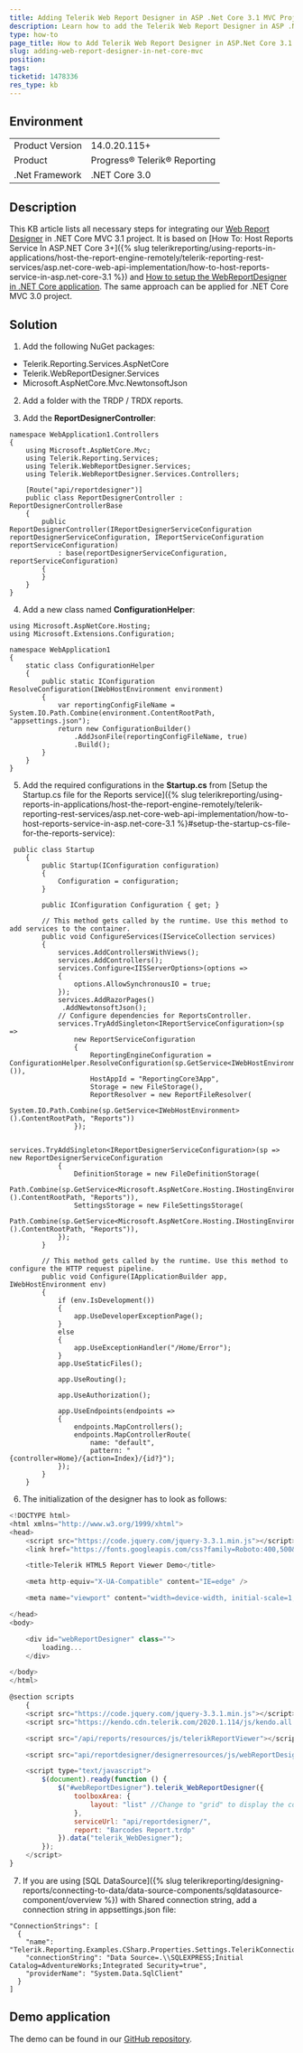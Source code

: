```yaml
---
title: Adding Telerik Web Report Designer in ASP .Net Core 3.1 MVC Project
description: Learn how to add the Telerik Web Report Designer in ASP .Net Core 3.1 MVC project.
type: how-to
page_title: How to Add Telerik Web Report Designer in ASP.Net Core 3.1 MVC Project
slug: adding-web-report-designer-in-net-core-mvc
position: 
tags: 
ticketid: 1478336
res_type: kb
---
```


## Environment
<table>
	<tbody>
		<tr>
			<td>Product Version</td>
			<td>14.0.20.115+</td>
		</tr>
		<tr>
			<td>Product</td>
			<td>Progress® Telerik® Reporting</td>
		</tr>
		<tr>
			<td>.Net Framework</td>
			<td>.NET Core 3.0</td>
		</tr>
	</tbody>
</table>


## Description
This KB article lists all necessary steps for integrating our [Web Report Designer](../web-report-designer) in .NET Core MVC 3.1 project. 
It is based on [How To: Host Reports Service In ASP.NET Core 3+]({% slug telerikreporting/using-reports-in-applications/host-the-report-engine-remotely/telerik-reporting-rest-services/asp.net-core-web-api-implementation/how-to-host-reports-service-in-asp.net-core-3.1 %})
and [How to setup the WebReportDesigner in .NET Core application](../web-report-designer-setup-in-net-core).
The same approach can be applied for .NET Core MVC 3.0 project.
 

## Solution
1. Add the following NuGet packages:
- Telerik.Reporting.Services.AspNetCore
- Telerik.WebReportDesigner.Services
- Microsoft.AspNetCore.Mvc.NewtonsoftJson

2. Add a folder with the TRDP / TRDX reports.

3. Add the **ReportDesignerController**:
```CSharp
namespace WebApplication1.Controllers
{
    using Microsoft.AspNetCore.Mvc;
    using Telerik.Reporting.Services;
    using Telerik.WebReportDesigner.Services;
    using Telerik.WebReportDesigner.Services.Controllers;

    [Route("api/reportdesigner")]
    public class ReportDesignerController : ReportDesignerControllerBase
    {
        public ReportDesignerController(IReportDesignerServiceConfiguration reportDesignerServiceConfiguration, IReportServiceConfiguration reportServiceConfiguration)
            : base(reportDesignerServiceConfiguration, reportServiceConfiguration)
        {
        }
    }
}
```

4. Add a new class named **ConfigurationHelper**:
```CSharp
using Microsoft.AspNetCore.Hosting;
using Microsoft.Extensions.Configuration;

namespace WebApplication1
{
    static class ConfigurationHelper
    {
        public static IConfiguration ResolveConfiguration(IWebHostEnvironment environment)
        {
            var reportingConfigFileName = System.IO.Path.Combine(environment.ContentRootPath, "appsettings.json");
            return new ConfigurationBuilder()
                .AddJsonFile(reportingConfigFileName, true)
                .Build();
        }
    }
}
```

5. Add the required configurations in the **Startup.cs** from [Setup the Startup.cs file for the Reports service]({% slug telerikreporting/using-reports-in-applications/host-the-report-engine-remotely/telerik-reporting-rest-services/asp.net-core-web-api-implementation/how-to-host-reports-service-in-asp.net-core-3.1 %}#setup-the-startup-cs-file-for-the-reports-service):
```CSharp
 public class Startup
    {
        public Startup(IConfiguration configuration)
        {
            Configuration = configuration;
        }

        public IConfiguration Configuration { get; }

        // This method gets called by the runtime. Use this method to add services to the container.
        public void ConfigureServices(IServiceCollection services)
        {
            services.AddControllersWithViews();
            services.AddControllers();
            services.Configure<IISServerOptions>(options =>
            {
                options.AllowSynchronousIO = true;
            });
            services.AddRazorPages()
             .AddNewtonsoftJson();
            // Configure dependencies for ReportsController.
            services.TryAddSingleton<IReportServiceConfiguration>(sp =>
                new ReportServiceConfiguration
                {
                    ReportingEngineConfiguration = ConfigurationHelper.ResolveConfiguration(sp.GetService<IWebHostEnvironment>()),
                    HostAppId = "ReportingCore3App",
                    Storage = new FileStorage(),
                    ReportResolver = new ReportFileResolver(
                        System.IO.Path.Combine(sp.GetService<IWebHostEnvironment>().ContentRootPath, "Reports"))
                });

              services.TryAddSingleton<IReportDesignerServiceConfiguration>(sp => new ReportDesignerServiceConfiguration
            {
                DefinitionStorage = new FileDefinitionStorage(
                    Path.Combine(sp.GetService<Microsoft.AspNetCore.Hosting.IHostingEnvironment>().ContentRootPath, "Reports")),
                SettingsStorage = new FileSettingsStorage(
                    Path.Combine(sp.GetService<Microsoft.AspNetCore.Hosting.IHostingEnvironment>().ContentRootPath, "Reports")),
            });
        }

        // This method gets called by the runtime. Use this method to configure the HTTP request pipeline.
        public void Configure(IApplicationBuilder app, IWebHostEnvironment env)
        {
            if (env.IsDevelopment())
            {
                app.UseDeveloperExceptionPage();
            }
            else
            {
                app.UseExceptionHandler("/Home/Error");
            }
            app.UseStaticFiles();

            app.UseRouting();

            app.UseAuthorization();

            app.UseEndpoints(endpoints =>
            {
                endpoints.MapControllers();
                endpoints.MapControllerRoute(
                    name: "default",
                    pattern: "{controller=Home}/{action=Index}/{id?}");
            });
        }
    }
```

6. The initialization of the designer has to look as follows:
```Javascript
<!DOCTYPE html>
<html xmlns="http://www.w3.org/1999/xhtml">
<head>
    <script src="https://code.jquery.com/jquery-3.3.1.min.js"></script>
    <link href="https://fonts.googleapis.com/css?family=Roboto:400,500&display=swap" rel="stylesheet">

    <title>Telerik HTML5 Report Viewer Demo</title>

    <meta http-equiv="X-UA-Compatible" content="IE=edge" />

    <meta name="viewport" content="width=device-width, initial-scale=1, maximum-scale=1" />

</head>
<body>

    <div id="webReportDesigner" class="">
        loading...
    </div>

</body>
</html>

@section scripts
    {
    <script src="https://code.jquery.com/jquery-3.3.1.min.js"></script>
    <script src="https://kendo.cdn.telerik.com/2020.1.114/js/kendo.all.min.js"></script>

    <script src="/api/reports/resources/js/telerikReportViewer"></script>

    <script src="api/reportdesigner/designerresources/js/webReportDesigner-14.1.20.618.min.js/"></script>

    <script type="text/javascript">
        $(document).ready(function () {
            $("#webReportDesigner").telerik_WebReportDesigner({
                toolboxArea: {
                    layout: "list" //Change to "grid" to display the contents of the Components area in a flow grid layout.
                },
                serviceUrl: "api/reportdesigner/",
                report: "Barcodes Report.trdp"
            }).data("telerik_WebDesigner");
        });
    </script>
}

```

7. If you are using [SQL DataSource]({% slug telerikreporting/designing-reports/connecting-to-data/data-source-components/sqldatasource-component/overview %}) with Shared connection string, add a connection string in appsettings.json file:
```
"ConnectionStrings": [
  {
    "name": "Telerik.Reporting.Examples.CSharp.Properties.Settings.TelerikConnectionString",
    "connectionString": "Data Source=.\\SQLEXPRESS;Initial Catalog=AdventureWorks;Integrated Security=true",
    "providerName": "System.Data.SqlClient"
  }
]
```

## Demo application
The demo can be found in our [GitHub repository](https://github.com/telerik/reporting-samples/tree/master/WRD%20in%20.NET%20Core%203.1%20MVC).
